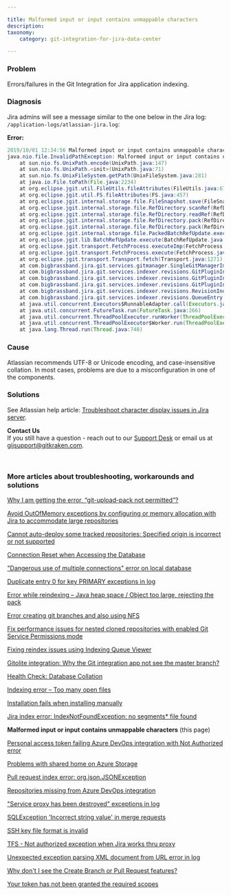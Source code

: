 ```yaml
---

title: Malformed input or input contains unmappable characters
description:
taxonomy:
    category: git-integration-for-jira-data-center

---
```


<!-- TROUBLESHOOTING -->

### Problem

Errors/failures in the Git Integration for Jira application indexing.

### Diagnosis

Jira admins will see a message similar to the one below in the Jira log: `/application-logs/atlassian-jira.log`:

**Error:**

```java
2019/10/01 12:34:56 Malformed input or input contains unmappable characters: /var/jira/data/git-plugin/150_repository_name/refs/heads/hølaf
java.nio.file.InvalidPathException: Malformed input or input contains unmappable characters: /var/jira/data/git-plugin/150_repository_name/refs/heads/hølaf
	at sun.nio.fs.UnixPath.encode(UnixPath.java:147)
	at sun.nio.fs.UnixPath.<init>(UnixPath.java:71)
	at sun.nio.fs.UnixFileSystem.getPath(UnixFileSystem.java:281)
	at java.io.File.toPath(File.java:2234)
	at org.eclipse.jgit.util.FileUtils.fileAttributes(FileUtils.java:672)
	at org.eclipse.jgit.util.FS.fileAttributes(FS.java:457)
	at org.eclipse.jgit.internal.storage.file.FileSnapshot.save(FileSnapshot.java:118)
	at org.eclipse.jgit.internal.storage.file.RefDirectory.scanRef(RefDirectory.java:1153)
	at org.eclipse.jgit.internal.storage.file.RefDirectory.readRef(RefDirectory.java:1125)
	at org.eclipse.jgit.internal.storage.file.RefDirectory.pack(RefDirectory.java:764)
	at org.eclipse.jgit.internal.storage.file.RefDirectory.pack(RefDirectory.java:736)
	at org.eclipse.jgit.internal.storage.file.PackedBatchRefUpdate.execute(PackedBatchRefUpdate.java:180)
	at org.eclipse.jgit.lib.BatchRefUpdate.execute(BatchRefUpdate.java:635)
	at org.eclipse.jgit.transport.FetchProcess.executeImp(FetchProcess.java:224)
	at org.eclipse.jgit.transport.FetchProcess.execute(FetchProcess.java:124)
	at org.eclipse.jgit.transport.Transport.fetch(Transport.java:1271)
	at com.bigbrassband.jira.git.services.gitmanager.SingleGitManagerImpl.fetch(SingleGitManagerImpl.java:1260)
	at com.bigbrassband.jira.git.services.indexer.revisions.GitPluginIndexManagerImpl.fetchImpl(GitPluginIndexManagerImpl.java:515)
	at com.bigbrassband.jira.git.services.indexer.revisions.GitPluginIndexManagerImpl.callFetch(GitPluginIndexManagerImpl.java:502)
	at com.bigbrassband.jira.git.services.indexer.revisions.GitPluginIndexManagerImpl.updateIndex(GitPluginIndexManagerImpl.java:339)
	at com.bigbrassband.jira.git.services.indexer.revisions.RevisionIndexerImpl$1.doRun(RevisionIndexerImpl.java:151)
	at com.bigbrassband.jira.git.services.indexer.revisions.QueueEntry.run(QueueEntry.java:82)
	at java.util.concurrent.Executors$RunnableAdapter.call(Executors.java:511)
	at java.util.concurrent.FutureTask.run(FutureTask.java:266)
	at java.util.concurrent.ThreadPoolExecutor.runWorker(ThreadPoolExecutor.java:1149)
	at java.util.concurrent.ThreadPoolExecutor$Worker.run(ThreadPoolExecutor.java:624)
	at java.lang.Thread.run(Thread.java:748)
```

### Cause

Atlassian recommends UTF-8 or Unicode encoding, and case-insensitive collation. In most cases, problems are due to a misconfiguration in one of the components.

### Solutions

See Atlassian help article: [Troubleshoot character display issues in Jira server](https://confluence.atlassian.com/jirakb/troubleshoot-character-display-issues-in-jira-server-203394762.html).

<div class="bbb-callout bbb--info">
    <div class="irow">
    <div class="ilogobox">
        <span class="logoimg"></span>
    </div>
    <div class="imsgbox">
        <b>Contact Us</b><br>
        If you still have a question - reach out to our <a href='https://help.gitkraken.com/git-integration-for-jira-data-center/gij-self-hosted-contact-support/'>Support Desk</a> or email us at <a href='mailto:gijsupport@gitkraken.com'>gijsupport@gitkraken.com</a>.
    </div>
    </div>
</div>

&nbsp;

### More articles about troubleshooting, workarounds and solutions

[Why I am getting the error, “git-upload-pack not permitted”?](/git-integration-for-jira-data-center/why-i-am-getting-the-error-git-upload-pack-not-permitted-gij-self-managed/)

[Avoid OutOfMemory exceptions by configuring or memory allocation with Jira to accommodate large repositories](/git-integration-for-jira-data-center/avoid-outofmemory-exceptions-by-configuring-or-memory-allocation-with-jira-to-accommodate-large-repositories-gij-self-managed)

[Cannot auto-deploy some tracked repositories: Specified origin is incorrect or not supported](/git-integration-for-jira-data-center/Cannot-auto-deploy-some-tracked-repositories-gij-self-managed)

[Connection Reset when Accessing the Database](/git-integration-for-jira-data-center/Connection-reset-when-accessing-the-database-gij-self-managed)

["Dangerous use of multiple connections" error on local database](/git-integration-for-jira-data-center/Dangerous-use-of-multiple-connections-error-on-local-database-gij-self-managed)

[Duplicate entry 0 for key PRIMARY exceptions in log](/git-integration-for-jira-data-center/Duplicate-entry-0-for-key-PRIMARY-exceptions-in-log-gij-self-managed)

[Error while reindexing – Java heap space / Object too large, rejecting the pack](/git-integration-for-jira-data-center/Error-while-reindexing-Java-heap-space-Object-too-large,-rejecting-the-pack-gij-self-managed)

[Error creating git branches and also using NFS](/git-integration-for-jira-data-center/error-creating-git-branches-gitlabpropertiesnotinitializedexception-and-using-nfs-gij-self-managed)

[Fix performance issues for nested cloned repositories with enabled Git Service Permissions mode](/git-integration-for-jira-data-center/Fix-performance-issues-for-nested-cloned-repositories-with-enabled-secure-mode-gij-self-managed)

[Fixing reindex issues using Indexing Queue Viewer](/git-integration-for-jira-data-center/fixing-reindex-issues-using-indexing-queue-viewer)

[Gitolite integration: Why the Git integration app not see the master branch?](/git-integration-for-jira-data-center/Gitolite-integration--why-the-Git-integration-app-not-see-the-master-branch-gij-self-managed)

[Health Check: Database Collation](/git-integration-for-jira-data-center/Health-check--database-collation-gij-self-managed)

[Indexing error – Too many open files](/git-integration-for-jira-data-center/Indexing-error-Too-many-open-files-gij-self-managed)

[Installation fails when installing manually](/git-integration-for-jira-data-center/Installation-fails-when-installing-manually-gij-self-managed)

[Jira index error: IndexNotFoundException: no segments* file found](/git-integration-for-jira-data-center/Jira-index-error--IndexNotFoundException--no-segments-file-found)

**Malformed input or input contains unmappable characters** (this page)

[Personal access token failing Azure DevOps integration with Not Authorized error](/git-integration-for-jira-data-center/Personal-access-token-failing-azure-devops-integration-with-Not-Authorized-error-gij-self-managed)

[Problems with shared home on Azure Storage](/git-integration-for-jira-data-center/Problems-with-shared-home-on-azure-storage-gij-self-managed)

[Pull request index error: org.json.JSONException](/git-integration-for-jira-data-center/Pull-request-index-error--JSONException-gij-self-managed)

[Repositories missing from Azure DevOps integration](/git-integration-for-jira-data-center/Repositories-missing-from-azure-devops-integration-gij-self-managed)

["Service proxy has been destroyed" exceptions in log](/git-integration-for-jira-data-center/service-proxy-has-been-destroyed-exceptions-in-log-gij-self-managed)

[SQLException 'Incorrect string value' in merge requests](/git-integration-for-jira-data-center/sqlexception-incorrect-string-value-in-merge-requests-gij-self-managed)

[SSH key file format is invalid](/git-integration-for-jira-data-center/ssh-key-file-format-is-invalid-gij-self-managed)

[TFS - Not authorized exception when Jira works thru proxy](/git-integration-for-jira-data-center/tfs-not-authorized-exception-when-jira-works-thru-proxy-gij-self-managed)

[Unexpected exception parsing XML document from URL error in log](/git-integration-for-jira-data-center/Unexpected-exception-parsing-XML-document-from-URL-error-in-log-gij-self-managed)

[Why don't I see the Create Branch or Pull Request features?](/git-integration-for-jira-data-center/why-dont-i-see-the-create-branch-or-pull-request-features-gij-self-managed)

[Your token has not been granted the required scopes](/git-integration-for-jira-data-center/Your-token-has-not-been-granted-the-required-scopes-gij-self-managed)

